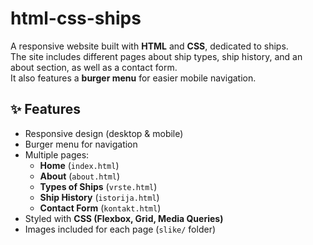# html-css-ships

A responsive website built with **HTML** and **CSS**, dedicated to ships.  
The site includes different pages about ship types, ship history, and an about section, as well as a contact form.  
It also features a **burger menu** for easier mobile navigation.  

## ✨ Features
- Responsive design (desktop & mobile)  
- Burger menu for navigation  
- Multiple pages:
  - **Home** (`index.html`)
  - **About** (`about.html`)
  - **Types of Ships** (`vrste.html`)
  - **Ship History** (`istorija.html`)
  - **Contact Form** (`kontakt.html`)  
- Styled with **CSS (Flexbox, Grid, Media Queries)**  
- Images included for each page (`slike/` folder)
